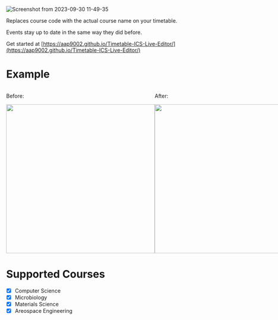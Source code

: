 
![Screenshot from 2023-09-30 11-49-35](https://github.com/AAP9002/Timetable-ICS-Live-Editor/assets/42409957/390a7f9b-e74f-4b9f-89a6-818cba1577e7)


Replaces course code with the actual course name on your timetable.

Events stay up to date in the same way they did before.

Get started at [https://aap9002.github.io/Timetable-ICS-Live-Editor/](https://aap9002.github.io/Timetable-ICS-Live-Editor/)

# Example
<div style="display:flex; flex-direction: row;">
  <div width="400">
    <p>Before:</p>
    <img src="https://github.com/AAP9002/Timetable-ICS-Live-Editor/assets/42409957/575a1e18-5d84-4494-9244-173f0934a81f"  width="400"/>
  </div>
  <div width="400">
    <p>After:</p>
    <img src="https://github.com/AAP9002/Timetable-ICS-Live-Editor/assets/42409957/820b4b95-dad2-4d7f-bad5-ff50023995b3" width="400"/>
  </div>
</div>

# Supported Courses
- [x] Computer Science
- [x] Microbiology
- [x] Materials Science
- [x] Areospace Engineering

